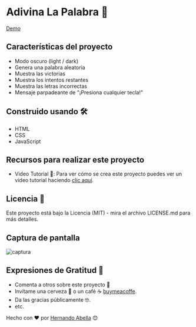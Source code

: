 # Adivina La Palabra 🔮

[Demo](https://hernandoabella.github.io/adivina-la-palabra/)

## Características del proyecto
- Modo oscuro (light / dark)
- Genera una palabra aleatoria
- Muestra las victorias
- Muestra los intentos restantes
- Muestra las letras incorrectas
- Mensaje parpadeante de "¡Presiona cualquier tecla!" 

## Construido usando 🛠️
- HTML
- CSS
- JavaScript

## Recursos para realizar este proyecto
- Video Tutorial 📼: Para ver cómo se crea este proyecto puedes ver un video tutorial haciendo [clic aquí](https://youtube.com/hernandoabella).

## Licencia 📄
Este proyecto está bajo la Licencia (MIT) - mira el archivo LICENSE.md para más detalles.

## Captura de pantalla
![captura](https://via.placeholder.com/468x300?text=App+Screenshot+Here)

## Expresiones de Gratitud 🎁
- Comenta a otros sobre este proyecto 📢
- Invítame una cerveza 🍺 o un café ☕ [buymeacoffe](https://buymeacoffee.com/hernandoabella).
- Da las gracias públicamente 🤓.
- etc.

Hecho con ❤️ por [Hernando Abella](https://github.com/hernandoabella) 😊
